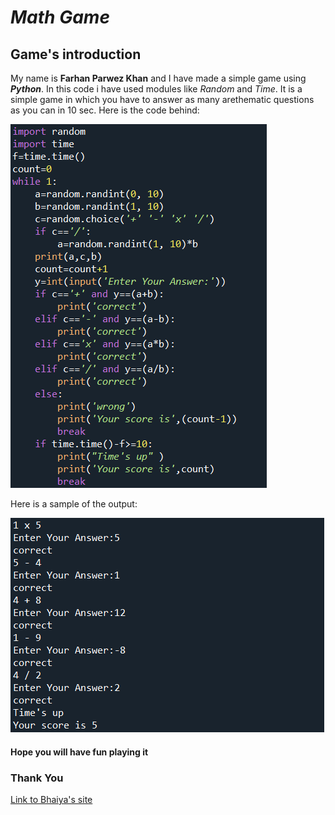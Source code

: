 # ***Math Game***
## Game's introduction
My name is **Farhan Parwez Khan** and I have made a simple game using ***Python***. In this code i have used modules like *Random* and *Time*.
It is a simple game in which you have to answer as many arethematic questions as you can in 10 sec.
Here is the code behind:

![codeimage1](code.png)

Here is a sample of the output:

![codeimage](coderunimage.png)
#### Hope you will have fun playing it
### Thank You
[Link to Bhaiya's site](https://Kaysan-Parwez-Khan.github.io/firstwebsite.github.io/chatbotcode.md)
